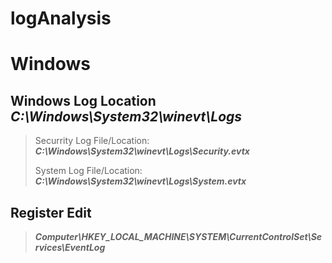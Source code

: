 # logAnalysis

# Windows

## Windows Log Location *C:\Windows\System32\winevt\Logs*
> Securrity Log File/Location: ***C:\Windows\System32\winevt\Logs\Security.evtx***
> 
> System Log File/Location: ***C:\Windows\System32\winevt\Logs\System.evtx***

## Register Edit
> ***Computer\HKEY_LOCAL_MACHINE\SYSTEM\CurrentControlSet\Services\EventLog***
